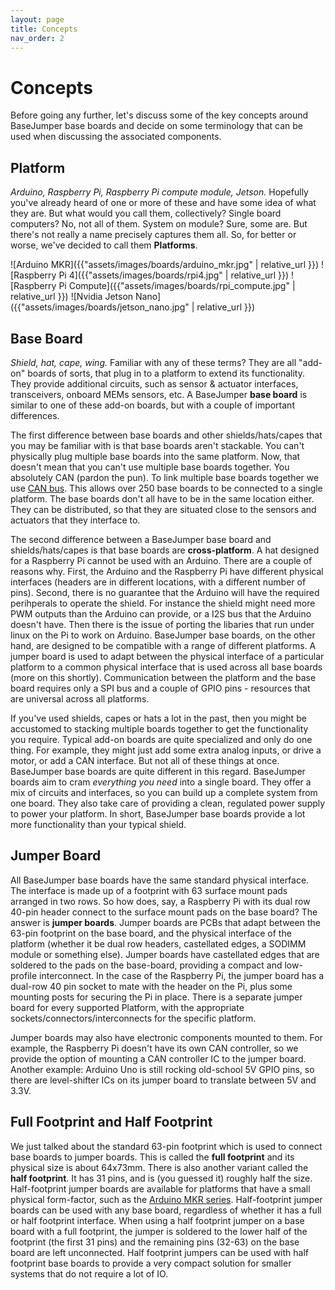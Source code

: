 ```yaml
---
layout: page
title: Concepts
nav_order: 2
---
```


# Concepts
Before going any further, let's discuss some of the key concepts around BaseJumper base boards and decide on some terminology that can be used when discussing the associated components.


## Platform
*Arduino, Raspberry Pi, Raspberry Pi compute module, Jetson.* Hopefully you've already heard of one or more of these and have some idea of what they are. But what would you call them, collectively? Single board computers? No, not all of them. System on module? Sure, some are. But there's not really a name precisely captures them all. So, for better or worse, we've decided to call them **Platforms**. 

![Arduino MKR]({{"assets/images/boards/arduino_mkr.jpg" | relative_url }})
![Raspberry Pi 4]({{"assets/images/boards/rpi4.jpg" | relative_url }})
![Raspberry Pi Compute]({{"assets/images/boards/rpi_compute.jpg" | relative_url }})
![Nvidia Jetson Nano]({{"assets/images/boards/jetson_nano.jpg" | relative_url }})

## Base Board
*Shield, hat, cape, wing.* Familiar with any of these terms? They are all "add-on" boards of sorts, that plug in to a platform to extend its functionality. They provide additional circuits, such as sensor & actuator interfaces, transceivers, onboard MEMs sensors, etc. A BaseJumper **base board** is similar to one of these add-on boards, but with a couple of important differences. 

The first difference between base boards and other shields/hats/capes that you may be familiar with is that base boards aren't stackable. You can't physically plug multiple base boards into the same platform. Now, that doesn't mean that you can't use multiple base boards together. You absolutely CAN (pardon the pun). To link multiple base boards together we use [CAN bus](https://en.wikipedia.org/wiki/CAN_bus). This allows over 250 base boards to be connected to a single platform. The base boards don't all have to be in the same location either. They can be distributed, so that they are situated close to the sensors and actuators that they interface to. 

The second difference between a BaseJumper base board and shields/hats/capes is that base boards are **cross-platform**. A hat designed for a Raspberry Pi cannot be used with an Arduino. There are a couple of reasons why. First, the Arduino and the Raspberry Pi have different physical interfaces (headers are in different locations, with a different number of pins). Second, there is no guarantee that the Arduino will have the required perihperals to operate the shield. For instance the shield might need more PWM outputs than the Arduino can provide, or a I2S bus that the Arduino doesn't have. Then there is the issue of porting the libaries that run under linux on the Pi to work on Arduino. BaseJumper base boards, on the other hand, are designed to be compatible with a range of different platforms. A jumper board is used to adapt between the physical interface of a particular platform to a common physical interface that is used across all base boards (more on this shortly). Communication between the platform and the base board requires only a SPI bus and a couple of GPIO pins - resources that are universal across all platforms.

If you've used shields, capes or hats a lot in the past, then you might be accustomed to stacking multiple boards together to get the functionality you require. Typical add-on boards are quite specialized and only do one thing. For example, they might just add some extra analog inputs, or drive a motor, or add a CAN interface. But not all of these things at once. BaseJumper base boards are quite different in this regard. BaseJumper boards aim to cram *everything you need* into a single board. They offer a mix of circuits and interfaces, so you can build up a complete system from one board. They also take care of providing a clean, regulated power supply to power your platform. In short, BaseJumper base boards provide a lot more functionality than your typical shield.


## Jumper Board
All BaseJumper base boards have the same standard physical interface. The interface is made up of a footprint with 63 surface mount pads arranged in two rows. So how does, say, a Raspberry Pi with its dual row 40-pin header connect to the surface mount pads on the base board? The answer is **jumper boards**. Jumper boards are PCBs that adapt between the 63-pin footprint on the base board, and the physical interface of the platform (whether it be dual row headers, castellated edges, a SODIMM module or something else). Jumper boards have castellated edges that are soldered to the pads on the base-board, providing a compact and low-profile interconnect. In the case of the Raspberry Pi, the jumper board has a dual-row 40 pin socket to mate with the header on the Pi, plus some mounting posts for securing the Pi in place. There is a separate jumper board for every supported Platform, with the appropriate sockets/connectors/interconnects for the specific platform. 

Jumper boards may also have electronic components mounted to them. For example, the Raspberry Pi doesn't have its own CAN controller, so we provide the option of mounting a CAN controller IC to the jumper board. Another example: Arduino Uno is still rocking old-school 5V GPIO pins, so there are level-shifter ICs on its jumper board to translate between 5V and 3.3V.


## Full Footprint and Half Footprint
We just talked about the standard 63-pin footprint which is used to connect base boards to jumper boards. This is called the **full footprint** and its physical size is about 64x73mm. There is also another variant called the **half footprint**. It has 31 pins, and is (you guessed it) roughly half the size. Half-footprint jumper boards are available for platforms that have a small physical form-factor, such as the [Arduino MKR series](https://store.arduino.cc/usa/arduino/arduino-mkr-family). Half-footprint jumper boards can be used with any base board, regardless of whether it has a full or half footprint interface. When using a half footprint jumper on a base board with a full footprint, the jumper is soldered to the lower half of the footprint (the first 31 pins) and the remaining pins (32-63) on the base board are left unconnected. Half footprint jumpers can be used with half footprint base boards to provide a very compact solution for smaller systems that do not require a lot of IO.